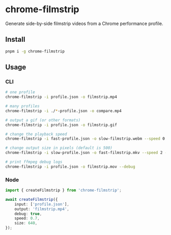 # chrome-filmstrip

Generate side-by-side filmstrip videos from a Chrome performance profile.

## Install

```sh
pnpm i -g chrome-filmstrip
```

## Usage

### CLI

```sh
# one profile
chrome-filmstrip -i profile.json -o filmstrip.mp4

# many profiles
chrome-filmstrip -i ./*-profile.json -o compare.mp4

# output a gif (or other formats)
chrome-filmstrip -i profile.json -o filmstrip.gif

# change the playback speed
chrome-filmstrip -i fast-profile.json -o slow-filmstrip.webm --speed 0.5

# change output size in pixels (default is 500)
chrome-filmstrip -i slow-profile.json -o fast-filmstrip.mkv --speed 2 --size 340

# print ffmpeg debug logs
chrome-filmstrip -i profile.json -o filmstrip.mov --debug
```

### Node

```ts
import { createFilmstrip } from 'chrome-filmstrip';

await createFilmstrip({
	input: ['profile.json'],
	output: 'filmstrip.mp4',
	debug: true,
	speed: 0.7,
	size: 640,
});
```
